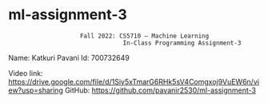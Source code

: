 # ml-assignment-3

                        Fall 2022: CS5710 – Machine Learning
                                    In-Class Programming Assignment-3



Name: Katkuri Pavani
Id: 700732649

Video link: https://drive.google.com/file/d/1Siy5xTmarG6RHk5sV4Comgxoj9VuEW6n/view?usp=sharing
GitHub: https://github.com/pavanir2530/ml-assignment-3

